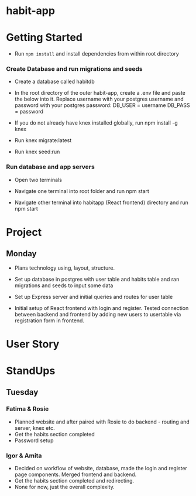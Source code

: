 # habit-app


# Getting Started 
- Run `npm install` and install dependencies from within root directory

### Create Database and run migrations and seeds
- Create a database called habitdb

- In the root directory of the outer habit-app, create a .env file and paste the below into it. Replace username with your postgres username and password with your postgres password:
DB_USER = username
DB_PASS = password

- If you do not already have knex installed globally, run npm install -g knex 

- Run knex migrate:latest

- Run knex seed:run

### Run database and app servers
- Open two terminals 

- Navigate one terminal into root folder and run npm start

- Navigate other terminal into habitapp (React frontend) directory and run npm start 



# Project

## Monday

- Plans technology using, layout, structure. 

- Set up database in postgres with user table and habits table and ran migrations and seeds to input some data

- Set up Express server and initial queries and routes for user table

- Initial setup of React frontend with login and register. Tested connection between backend and frontend by adding new users to usertable via registration form in frontend. 


# User Story 



# StandUps 

## Tuesday 

### Fatima & Rosie 
- Planned website and after paired with Rosie to do backend - routing and server, knex etc. 
- Get the habits section completed 
- Password setup 

### Igor & Amita
- Decided on workflow of website, database, made the login and register page components. Merged frontend and backend. 
- Get the habits section completed and redirecting. 
- None for now, just the overall complexity. 

